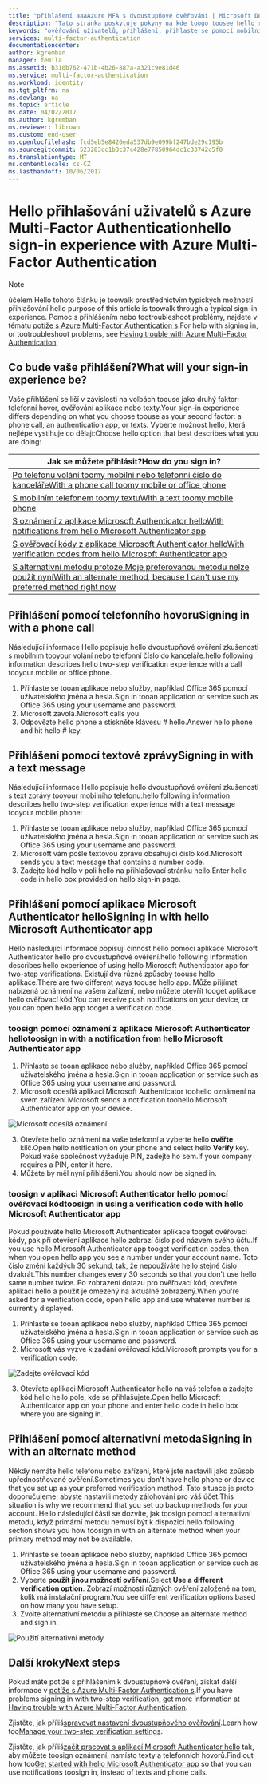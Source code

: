 ```yaml
---
title: "přihlášení aaaAzure MFA s dvoustupňové ověřování | Microsoft Docs"
description: "Tato stránka poskytuje pokyny na kde toogo toosee hello různé metody přihlašování k dispozici s Azure MFA."
keywords: "ověřování uživatelů, přihlášení, přihlaste se pomocí mobilního telefonu, přihlaste se pomocí telefonní číslo do kanceláře"
services: multi-factor-authentication
documentationcenter: 
author: kgremban
manager: femila
ms.assetid: b310b762-471b-4b26-887a-a321c9e81d46
ms.service: multi-factor-authentication
ms.workload: identity
ms.tgt_pltfrm: na
ms.devlang: na
ms.topic: article
ms.date: 04/02/2017
ms.author: kgremban
ms.reviewer: librown
ms.custom: end-user
ms.openlocfilehash: fcd5eb5e8426eda537db9e099bf247bde29c195b
ms.sourcegitcommit: 523283cc1b3c37c428e77850964dc1c33742c5f0
ms.translationtype: MT
ms.contentlocale: cs-CZ
ms.lasthandoff: 10/06/2017
---
```

# <a name="hello-sign-in-experience-with-azure-multi-factor-authentication"></a><span data-ttu-id="debb0-104">Hello přihlašování uživatelů s Azure Multi-Factor Authentication</span><span class="sxs-lookup"><span data-stu-id="debb0-104">hello sign-in experience with Azure Multi-Factor Authentication</span></span>
> [!NOTE]
> <span data-ttu-id="debb0-105">účelem Hello tohoto článku je toowalk prostřednictvím typických možností přihlašování.</span><span class="sxs-lookup"><span data-stu-id="debb0-105">hello purpose of this article is toowalk through a typical sign-in experience.</span></span> <span data-ttu-id="debb0-106">Pomoc s přihlášením nebo tootroubleshoot problémy, najdete v tématu [potíže s Azure Multi-Factor Authentication s](multi-factor-authentication-end-user-troubleshoot.md).</span><span class="sxs-lookup"><span data-stu-id="debb0-106">For help with signing in, or tootroubleshoot problems, see [Having trouble with Azure Multi-Factor Authentication](multi-factor-authentication-end-user-troubleshoot.md).</span></span>

## <a name="what-will-your-sign-in-experience-be"></a><span data-ttu-id="debb0-107">Co bude vaše přihlášení?</span><span class="sxs-lookup"><span data-stu-id="debb0-107">What will your sign-in experience be?</span></span>
<span data-ttu-id="debb0-108">Vaše přihlášení se liší v závislosti na volbách toouse jako druhý faktor: telefonní hovor, ověřování aplikace nebo texty.</span><span class="sxs-lookup"><span data-stu-id="debb0-108">Your sign-in experience differs depending on what you choose toouse as your second factor: a phone call, an authentication app, or texts.</span></span> <span data-ttu-id="debb0-109">Vyberte možnost hello, která nejlépe vystihuje co dělají:</span><span class="sxs-lookup"><span data-stu-id="debb0-109">Choose hello option that best describes what you are doing:</span></span>

| <span data-ttu-id="debb0-110">Jak se můžete přihlásit?</span><span class="sxs-lookup"><span data-stu-id="debb0-110">How do you sign in?</span></span> | 
| --- |
| [<span data-ttu-id="debb0-111">Po telefonu volání toomy mobilní nebo telefonní číslo do kanceláře</span><span class="sxs-lookup"><span data-stu-id="debb0-111">With a phone call toomy mobile or office phone</span></span>](#signing-in-with-a-phone-call) |
| [<span data-ttu-id="debb0-112">S mobilním telefonem toomy textu</span><span class="sxs-lookup"><span data-stu-id="debb0-112">With a text toomy mobile phone</span></span>](#signing-in-with-a-text-message)
| [<span data-ttu-id="debb0-113">S oznámení z aplikace Microsoft Authenticator hello</span><span class="sxs-lookup"><span data-stu-id="debb0-113">With notifications from hello Microsoft Authenticator app</span></span>](#signing-in-with-the-microsoft-authenticator-app-using-notification) |
| [<span data-ttu-id="debb0-114">S ověřovací kódy z aplikace Microsoft Authenticator hello</span><span class="sxs-lookup"><span data-stu-id="debb0-114">With verification codes from hello Microsoft Authenticator app</span></span>](#signing-in-with-the-microsoft-authenticator-app-using-verification-code) |
| [<span data-ttu-id="debb0-115">S alternativní metodu protože Moje preferovanou metodu nelze použít nyní</span><span class="sxs-lookup"><span data-stu-id="debb0-115">With an alternate method, because I can't use my preferred method right now</span></span>](#signing-in-with-an-alternate-method) |

## <a name="signing-in-with-a-phone-call"></a><span data-ttu-id="debb0-116">Přihlášení pomocí telefonního hovoru</span><span class="sxs-lookup"><span data-stu-id="debb0-116">Signing in with a phone call</span></span>
<span data-ttu-id="debb0-117">Následující informace Hello popisuje hello dvoustupňové ověření zkušenosti s mobilním tooyour volání nebo telefonní číslo do kanceláře.</span><span class="sxs-lookup"><span data-stu-id="debb0-117">hello following information describes hello two-step verification experience with a call tooyour mobile or office phone.</span></span>

1. <span data-ttu-id="debb0-118">Přihlaste se tooan aplikace nebo služby, například Office 365 pomocí uživatelského jména a hesla.</span><span class="sxs-lookup"><span data-stu-id="debb0-118">Sign in tooan application or service such as Office 365 using your username and password.</span></span>  
2. <span data-ttu-id="debb0-119">Microsoft zavolá.</span><span class="sxs-lookup"><span data-stu-id="debb0-119">Microsoft calls you.</span></span>  
3. <span data-ttu-id="debb0-120">Odpovězte hello phone a stiskněte klávesu # hello.</span><span class="sxs-lookup"><span data-stu-id="debb0-120">Answer hello phone and hit hello # key.</span></span>  

## <a name="signing-in-with-a-text-message"></a><span data-ttu-id="debb0-121">Přihlášení pomocí textové zprávy</span><span class="sxs-lookup"><span data-stu-id="debb0-121">Signing in with a text message</span></span>
<span data-ttu-id="debb0-122">Následující informace Hello popisuje hello dvoustupňové ověření zkušenosti s text zprávy tooyour mobilního telefonu:</span><span class="sxs-lookup"><span data-stu-id="debb0-122">hello following information describes hello two-step verification experience with a text message tooyour mobile phone:</span></span>

1. <span data-ttu-id="debb0-123">Přihlaste se tooan aplikace nebo služby, například Office 365 pomocí uživatelského jména a hesla.</span><span class="sxs-lookup"><span data-stu-id="debb0-123">Sign in tooan application or service such as Office 365 using your username and password.</span></span> 
2. <span data-ttu-id="debb0-124">Microsoft vám pošle textovou zprávu obsahující číslo kód.</span><span class="sxs-lookup"><span data-stu-id="debb0-124">Microsoft sends you a text message that contains a number code.</span></span> 
3. <span data-ttu-id="debb0-125">Zadejte kód hello v poli hello na přihlašovací stránku hello.</span><span class="sxs-lookup"><span data-stu-id="debb0-125">Enter hello code in hello box provided on hello sign-in page.</span></span> 

## <a name="signing-in-with-hello-microsoft-authenticator-app"></a><span data-ttu-id="debb0-126">Přihlášení pomocí aplikace Microsoft Authenticator hello</span><span class="sxs-lookup"><span data-stu-id="debb0-126">Signing in with hello Microsoft Authenticator app</span></span> 
<span data-ttu-id="debb0-127">Hello následující informace popisují činnost hello pomocí aplikace Microsoft Authenticator hello pro dvoustupňové ověření.</span><span class="sxs-lookup"><span data-stu-id="debb0-127">hello following information describes hello experience of using hello Microsoft Authenticator app for two-step verifications.</span></span> <span data-ttu-id="debb0-128">Existují dva různé způsoby toouse hello aplikace.</span><span class="sxs-lookup"><span data-stu-id="debb0-128">There are two different ways toouse hello app.</span></span> <span data-ttu-id="debb0-129">Může přijímat nabízená oznámení na vašem zařízení, nebo můžete otevřít tooget aplikace hello ověřovací kód.</span><span class="sxs-lookup"><span data-stu-id="debb0-129">You can receive push notifications on your device, or you can open hello app tooget a verification code.</span></span>

### <a name="toosign-in-with-a-notification-from-hello-microsoft-authenticator-app"></a><span data-ttu-id="debb0-130">toosign pomocí oznámení z aplikace Microsoft Authenticator hello</span><span class="sxs-lookup"><span data-stu-id="debb0-130">toosign in with a notification from hello Microsoft Authenticator app</span></span>
1. <span data-ttu-id="debb0-131">Přihlaste se tooan aplikace nebo služby, například Office 365 pomocí uživatelského jména a hesla.</span><span class="sxs-lookup"><span data-stu-id="debb0-131">Sign in tooan application or service such as Office 365 using your username and password.</span></span>
2. <span data-ttu-id="debb0-132">Microsoft odesílá aplikaci Microsoft Authenticator toohello oznámení na svém zařízení.</span><span class="sxs-lookup"><span data-stu-id="debb0-132">Microsoft sends a notification toohello Microsoft Authenticator app on your device.</span></span>

  ![Microsoft odesílá oznámení](./media/multi-factor-authentication-end-user-signin/notify.png)

3. <span data-ttu-id="debb0-134">Otevřete hello oznámení na vaše telefonní a vyberte hello **ověřte** klíč.</span><span class="sxs-lookup"><span data-stu-id="debb0-134">Open hello notification on your phone and select hello **Verify** key.</span></span> <span data-ttu-id="debb0-135">Pokud vaše společnost vyžaduje PIN, zadejte ho sem.</span><span class="sxs-lookup"><span data-stu-id="debb0-135">If your company requires a PIN, enter it here.</span></span>
4. <span data-ttu-id="debb0-136">Můžete by měl nyní přihlášeni.</span><span class="sxs-lookup"><span data-stu-id="debb0-136">You should now be signed in.</span></span>

### <a name="toosign-in-using-a-verification-code-with-hello-microsoft-authenticator-app"></a><span data-ttu-id="debb0-137">toosign v aplikaci Microsoft Authenticator hello pomocí ověřovací kód</span><span class="sxs-lookup"><span data-stu-id="debb0-137">toosign in using a verification code with hello Microsoft Authenticator app</span></span>

<span data-ttu-id="debb0-138">Pokud používáte hello Microsoft Authenticator aplikace tooget ověřovací kódy, pak při otevření aplikace hello zobrazí číslo pod názvem svého účtu.</span><span class="sxs-lookup"><span data-stu-id="debb0-138">If you use hello Microsoft Authenticator app tooget verification codes, then when you open hello app you see a number under your account name.</span></span> <span data-ttu-id="debb0-139">Toto číslo změní každých 30 sekund, tak, že nepoužíváte hello stejné číslo dvakrát.</span><span class="sxs-lookup"><span data-stu-id="debb0-139">This number changes every 30 seconds so that you don't use hello same number twice.</span></span> <span data-ttu-id="debb0-140">Po zobrazení dotazu pro ověřovací kód, otevřete aplikaci hello a použít je omezený na aktuálně zobrazený.</span><span class="sxs-lookup"><span data-stu-id="debb0-140">When you're asked for a verification code, open hello app and use whatever number is currently displayed.</span></span> 

1. <span data-ttu-id="debb0-141">Přihlaste se tooan aplikace nebo služby, například Office 365 pomocí uživatelského jména a hesla.</span><span class="sxs-lookup"><span data-stu-id="debb0-141">Sign in tooan application or service such as Office 365 using your username and password.</span></span>
2. <span data-ttu-id="debb0-142">Microsoft vás vyzve k zadání ověřovací kód.</span><span class="sxs-lookup"><span data-stu-id="debb0-142">Microsoft prompts you for a verification code.</span></span>

  ![Zadejte ověřovací kód](./media/multi-factor-authentication-end-user-signin/verify3.png)

3. <span data-ttu-id="debb0-144">Otevřete aplikaci Microsoft Authenticator hello na váš telefon a zadejte kód hello hello pole, kde se přihlašujete.</span><span class="sxs-lookup"><span data-stu-id="debb0-144">Open hello Microsoft Authenticator app on your phone and enter hello code in hello box where you are signing in.</span></span>

## <a name="signing-in-with-an-alternate-method"></a><span data-ttu-id="debb0-145">Přihlášení pomocí alternativní metoda</span><span class="sxs-lookup"><span data-stu-id="debb0-145">Signing in with an alternate method</span></span>
<span data-ttu-id="debb0-146">Někdy nemáte hello telefonu nebo zařízení, které jste nastavili jako způsob upřednostňované ověření.</span><span class="sxs-lookup"><span data-stu-id="debb0-146">Sometimes you don't have hello phone or device that you set up as your preferred verification method.</span></span> <span data-ttu-id="debb0-147">Tato situace je proto doporučujeme, abyste nastavili metody zálohování pro váš účet.</span><span class="sxs-lookup"><span data-stu-id="debb0-147">This situation is why we recommend that you set up backup methods for your account.</span></span> <span data-ttu-id="debb0-148">Hello následující části se dozvíte, jak toosign pomocí alternativní metodu, když primární metodu nemusí být k dispozici.</span><span class="sxs-lookup"><span data-stu-id="debb0-148">hello following section shows you how toosign in with an alternate method when your primary method may not be available.</span></span>

1. <span data-ttu-id="debb0-149">Přihlaste se tooan aplikace nebo služby, například Office 365 pomocí uživatelského jména a hesla.</span><span class="sxs-lookup"><span data-stu-id="debb0-149">Sign in tooan application or service such as Office 365 using your username and password.</span></span>
2. <span data-ttu-id="debb0-150">Vyberte **použít jinou možností ověření**.</span><span class="sxs-lookup"><span data-stu-id="debb0-150">Select **Use a different verification option**.</span></span> <span data-ttu-id="debb0-151">Zobrazí možnosti různých ověření založené na tom, kolik má instalační program.</span><span class="sxs-lookup"><span data-stu-id="debb0-151">You see different verification options based on how many you have setup.</span></span>
3. <span data-ttu-id="debb0-152">Zvolte alternativní metodu a přihlaste se.</span><span class="sxs-lookup"><span data-stu-id="debb0-152">Choose an alternate method and sign in.</span></span>

  ![Použití alternativní metody](./media/multi-factor-authentication-end-user-signin/alt.png)

## <a name="next-steps"></a><span data-ttu-id="debb0-154">Další kroky</span><span class="sxs-lookup"><span data-stu-id="debb0-154">Next steps</span></span>

<span data-ttu-id="debb0-155">Pokud máte potíže s přihlášením k dvoustupňové ověření, získat další informace v [potíže s Azure Multi-Factor Authentication s](multi-factor-authentication-end-user-troubleshoot.md).</span><span class="sxs-lookup"><span data-stu-id="debb0-155">If you have problems signing in with two-step verification, get more information at [Having trouble with Azure Multi-Factor Authentication](multi-factor-authentication-end-user-troubleshoot.md).</span></span>

<span data-ttu-id="debb0-156">Zjistěte, jak příliš[spravovat nastavení dvoustupňového ověřování](multi-factor-authentication-end-user-manage-settings.md).</span><span class="sxs-lookup"><span data-stu-id="debb0-156">Learn how too[Manage your two-step verification settings](multi-factor-authentication-end-user-manage-settings.md).</span></span>

<span data-ttu-id="debb0-157">Zjistěte, jak příliš[začít pracovat s aplikací Microsoft Authenticator hello](microsoft-authenticator-app-how-to.md) tak, aby můžete toosign oznámení, namísto texty a telefonních hovorů.</span><span class="sxs-lookup"><span data-stu-id="debb0-157">Find out how too[Get started with hello Microsoft Authenticator app](microsoft-authenticator-app-how-to.md) so that you can use notifications toosign in, instead of texts and phone calls.</span></span> 
